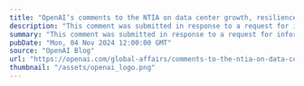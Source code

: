 ```yaml
---
title: "OpenAI’s comments to the NTIA on data center growth, resilience, and security"
description: "This comment was submitted in response to a request for information from the National Telecommunications and Information Administration (NTIA)."
summary: "This comment was submitted in response to a request for information from the National Telecommunications and Information Administration (NTIA)."
pubDate: "Mon, 04 Nov 2024 12:00:00 GMT"
source: "OpenAI Blog"
url: "https://openai.com/global-affairs/comments-to-the-ntia-on-data-center-growth-resilience-and-security"
thumbnail: "/assets/openai_logo.png"
---
```


